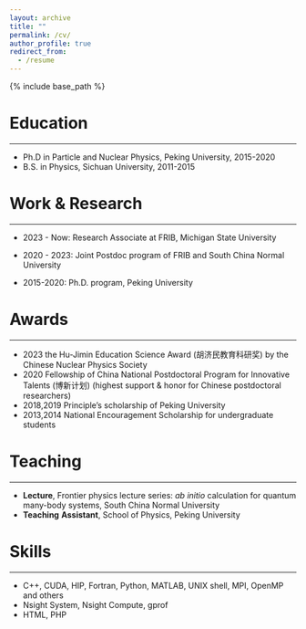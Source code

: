 ```yaml
---
layout: archive
title: ""
permalink: /cv/
author_profile: true
redirect_from:
  - /resume
---
```


{% include base_path %}

Education
======
---
* Ph.D in Particle and Nuclear Physics, Peking University, 2015-2020
  <!-- * Supervised by Prof. Furong Xu -->
* B.S. in Physics, Sichuan University, 2011-2015

Work & Research
======
---
* 2023 - Now: Research Associate at FRIB, Michigan State University
 <!-- * _ab_ _initio_ calculation of nuclear binding energy and charge radii -->
 <!-- * Finite-temperature neutron matter in supernova explosion  -->
 <!-- * Multi-modal superfluidity in quantum many-body systems -->
 <!-- * Large-scale high-performance GPU programming on Exascale supercomputer -->

* 2020 - 2023: Joint Postdoc program of FRIB and South China Normal University
  <!-- * Perturbative calculation on Lattice -->
  <!-- * Rank-one method for operator evaluation in determinant QMC -->
  <!-- * High-performance GPU programming on Supercomputer -->

* 2015-2020: Ph.D. program, Peking University
  <!-- * Cooperation with the nuclear theory group of INFN in Naples to study the Chiral 3NF -->
  <!-- * Develope original note and code (C++, MPI&OpenMP) for generating chiral NNLO 3NF matrix elements -->
  <!-- * Benchmark/extend 3NF by studying nuclei in p-shell/fp-shell region -->
  <!-- * Explore the 3NF and Continuum in weakly-bound systems -->
  
Awards 
======
---
  * 2023 the Hu-Jimin Education Science Award (胡济民教育科研奖) by the Chinese Nuclear Physics Society 
  * 2020 Fellowship of China National Postdoctoral Program for Innovative Talents (博新计划) (highest support & honor for Chinese postdoctoral researchers)  
  * 2018,2019 Principle’s scholarship of Peking University  
  * 2013,2014 National Encouragement Scholarship for undergraduate students  

Teaching
======
---
  * __Lecture__, Frontier physics lecture series: _ab_ _initio_ calculation for quantum many-body systems, South China Normal University
  * __Teaching__ __Assistant__, School of Physics, Peking University

Skills
======
---
* C++, CUDA, HIP, Fortran, Python, MATLAB, UNIX shell, MPI, OpenMP and others
* Nsight System, Nsight Compute, gprof
* HTML, PHP

<!-- Publications
======
  <ul>{% for post in site.publications reversed %}
    {% include archive-single-cv.html %}
  {% endfor %}</ul>
  

  
Teaching
======
  <ul>{% for post in site.teaching reversed %}
    {% include archive-single-cv.html %}
  {% endfor %}</ul>
  
Service and leadership
======
* Currently signed in to 43 different slack teams -->
